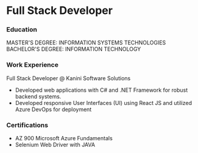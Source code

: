 # Full Stack Developer

### Education
MASTER'S DEGREE: INFORMATION SYSTEMS TECHNOLOGIES
BACHELOR'S DEGREE: INFORMATION TECHNOLOGY

### Work Experience
Full Stack Developer @ Kanini Software Solutions
- Developed web applications with C# and .NET Framework for robust backend systems.
- Developed responsive User Interfaces (UI) using React JS and utilized Azure DevOps for deployment


### Certifications
- AZ 900 Microsoft Azure Fundamentals
- Selenium Web Driver with JAVA


